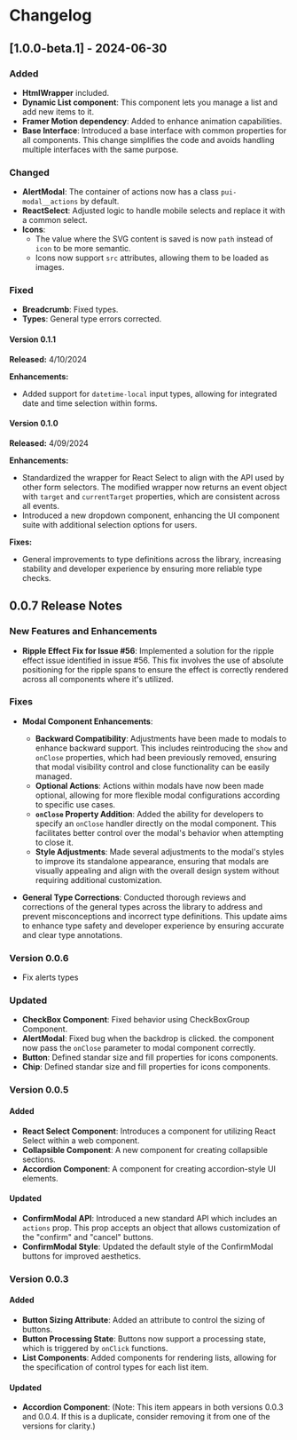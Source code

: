 # Changelog

## [1.0.0-beta.1] - 2024-06-30

### Added

-   **HtmlWrapper** included.
-   **Dynamic List component**: This component lets you manage a list and add new items to it.
-   **Framer Motion dependency**: Added to enhance animation capabilities.
-   **Base Interface**: Introduced a base interface with common properties for all components. This change simplifies
    the code and avoids handling multiple interfaces with the same purpose.

### Changed

-   **AlertModal**: The container of actions now has a class `pui-modal__actions` by default.
-   **ReactSelect**: Adjusted logic to handle mobile selects and replace it with a common select.
-   **Icons**:
    -   The value where the SVG content is saved is now `path` instead of `icon` to be more semantic.
    -   Icons now support `src` attributes, allowing them to be loaded as images.

### Fixed

-   **Breadcrumb**: Fixed types.
-   **Types**: General type errors corrected.

#### Version 0.1.1

**Released:** 4/10/2024

**Enhancements:**

-   Added support for `datetime-local` input types, allowing for integrated date and time selection within forms.

#### Version 0.1.0

**Released:** 4/09/2024

**Enhancements:**

-   Standardized the wrapper for React Select to align with the API used by other form selectors. The modified wrapper
    now returns an event object with `target` and `currentTarget` properties, which are consistent across all events.
-   Introduced a new dropdown component, enhancing the UI component suite with additional selection options for users.

**Fixes:**

-   General improvements to type definitions across the library, increasing stability and developer experience by
    ensuring more reliable type checks.

## 0.0.7 Release Notes

### New Features and Enhancements

-   **Ripple Effect Fix for Issue #56**: Implemented a solution for the ripple effect issue identified in issue #56.
    This fix involves the use of absolute positioning for the ripple spans to ensure the effect is correctly rendered
    across all components where it's utilized.

### Fixes

-   **Modal Component Enhancements**:

    -   **Backward Compatibility**: Adjustments have been made to modals to enhance backward support. This includes
        reintroducing the `show` and `onClose` properties, which had been previously removed, ensuring that modal
        visibility control and close functionality can be easily managed.
    -   **Optional Actions**: Actions within modals have now been made optional, allowing for more flexible modal
        configurations according to specific use cases.
    -   **`onClose` Property Addition**: Added the ability for developers to specify an `onClose` handler directly on
        the modal component. This facilitates better control over the modal's behavior when attempting to close it.
    -   **Style Adjustments**: Made several adjustments to the modal's styles to improve its standalone appearance,
        ensuring that modals are visually appealing and align with the overall design system without requiring
        additional customization.

-   **General Type Corrections**: Conducted thorough reviews and corrections of the general types across the library to
    address and prevent misconceptions and incorrect type definitions. This update aims to enhance type safety and
    developer experience by ensuring accurate and clear type annotations.

### Version 0.0.6

-   Fix alerts types

### Updated

-   **CheckBox Component**: Fixed behavior using CheckBoxGroup Component.
-   **AlertModal**: Fixed bug when the backdrop is clicked. the component now pass the `onClose` parameter to modal
    component correctly.
-   **Button**: Defined standar size and fill properties for icons components.
-   **Chip**: Defined standar size and fill properties for icons components.

### Version 0.0.5

#### Added

-   **React Select Component**: Introduces a component for utilizing React Select within a web component.
-   **Collapsible Component**: A new component for creating collapsible sections.
-   **Accordion Component**: A component for creating accordion-style UI elements.

#### Updated

-   **ConfirmModal API**: Introduced a new standard API which includes an `actions` prop. This prop accepts an object
    that allows customization of the "confirm" and "cancel" buttons.
-   **ConfirmModal Style**: Updated the default style of the ConfirmModal buttons for improved aesthetics.

### Version 0.0.3

#### Added

-   **Button Sizing Attribute**: Added an attribute to control the sizing of buttons.
-   **Button Processing State**: Buttons now support a processing state, which is triggered by `onClick` functions.
-   **List Components**: Added components for rendering lists, allowing for the specification of control types for each
    list item.

#### Updated

-   **Accordion Component**: (Note: This item appears in both versions 0.0.3 and 0.0.4. If this is a duplicate, consider
    removing it from one of the versions for clarity.)
